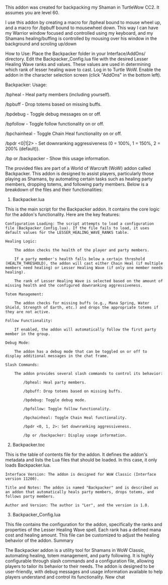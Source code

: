 This addon was created for backpacking my Shaman in TurtleWow CC2. It assumes you are level 60.

I use this addon by creating a macro for /bpheal bound to mouse wheel up, and a macro for /bpbuff bound to mousewheel down. This way I can have my Warrior window focused and controlled using my keyboard, and my Shamans healing/buffing is controlled by mousing over his window in the background and scroling up/down

How to Use:
    Place the Backpacker folder in your Interface/AddOns/ directory.
    Edit the Backpacker_Config.lua file with the desired Lesser Healing Wave ranks and values. These values are used in determining which rank of lesser healing wave to cast.
    Log in to Turtle WoW.
    Enable the addon in the character selection screen (click "AddOns" in the bottom left).

Backpacker: Usage:

/bpheal - Heal party members (including yourself).
      
/bpbuff - Drop totems based on missing buffs.
      
/bpdebug - Toggle debug messages on or off.

/bpfollow - Toggle follow functionality on or off.
      
/bpchainheal - Toggle Chain Heal functionality on or off.
      
/bpdr <0|1|2> - Set downranking aggressiveness (0 = 100%, 1 = 150%, 2 = 200% (default)).
      
/bp or /backpacker - Show this usage information.


The provided files are part of a World of Warcraft (WoW) addon called Backpacker. This addon is designed to assist players, particularly those playing as Shamans, by automating certain tasks such as healing party members, dropping totems, and following party members. Below is a breakdown of the files and their functionalities:
1. Backpacker.lua

This is the main script for the Backpacker addon. It contains the core logic for the addon's functionality. Here are the key features:

    Configuration Loading: The script attempts to load a configuration file (Backpacker_Config.lua). If the file fails to load, it uses default values for the LESSER_HEALING_WAVE_RANKS table.

    Healing Logic:

        The addon checks the health of the player and party members.

        If a party member's health falls below a certain threshold (HEALTH_THRESHOLD), the addon will cast either Chain Heal (if multiple members need healing) or Lesser Healing Wave (if only one member needs healing).

        The rank of Lesser Healing Wave is selected based on the amount of missing health and the configured downranking aggressiveness.

    Totem Management:

        The addon checks for missing buffs (e.g., Mana Spring, Water Shield, Strength of Earth, etc.) and drops the appropriate totems if they are not active.

    Follow Functionality:

        If enabled, the addon will automatically follow the first party member in the group.

    Debug Mode:

        The addon has a debug mode that can be toggled on or off to display additional messages in the chat frame.

    Slash Commands:

        The addon provides several slash commands to control its behavior:

            /bpheal: Heal party members.

            /bpbuff: Drop totems based on missing buffs.

            /bpdebug: Toggle debug mode.

            /bpfollow: Toggle follow functionality.

            /bpchainheal: Toggle Chain Heal functionality.

            /bpdr <0, 1, 2>: Set downranking aggressiveness.

            /bp or /backpacker: Display usage information.

2. Backpacker.toc

This is the table of contents file for the addon. It defines the addon's metadata and lists the Lua files that should be loaded. In this case, it only loads Backpacker.lua.

    Interface Version: The addon is designed for WoW Classic (Interface version 11200).

    Title and Notes: The addon is named "Backpacker" and is described as an addon that automatically heals party members, drops totems, and follows party members.

    Author and Version: The author is "Ler", and the version is 1.0.

3. Backpacker_Config.lua

This file contains the configuration for the addon, specifically the ranks and properties of the Lesser Healing Wave spell. Each rank has a defined mana cost and healing amount. This file can be customized to adjust the healing behavior of the addon.
Summary

The Backpacker addon is a utility tool for Shamans in WoW Classic, automating healing, totem management, and party following. It is highly configurable through slash commands and a configuration file, allowing players to tailor its behavior to their needs. The addon is designed to be user-friendly, with debug messages and usage information available to help players understand and control its functionality.
New chat
